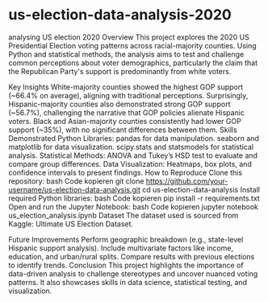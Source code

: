 # us-election-data-analysis-2020
analysing US election 2020 
Overview
This project explores the 2020 US Presidential Election voting patterns across racial-majority counties. Using Python and statistical methods, the analysis aims to test and challenge common perceptions about voter demographics, particularly the claim that the Republican Party's support is predominantly from white voters.

Key Insights
White-majority counties showed the highest GOP support (~66.4% on average), aligning with traditional perceptions.
Surprisingly, Hispanic-majority counties also demonstrated strong GOP support (~56.7%), challenging the narrative that GOP policies alienate Hispanic voters.
Black and Asian-majority counties consistently had lower GOP support (~35%), with no significant differences between them.
Skills Demonstrated
Python Libraries:
pandas for data manipulation.
seaborn and matplotlib for data visualization.
scipy.stats and statsmodels for statistical analysis.
Statistical Methods:
ANOVA and Tukey’s HSD test to evaluate and compare group differences.
Data Visualization:
Heatmaps, box plots, and confidence intervals to present findings.
How to Reproduce
Clone this repository:
bash
Code kopieren
git clone https://github.com/your-username/us-election-data-analysis.git
cd us-election-data-analysis
Install required Python libraries:
bash
Code kopieren
pip install -r requirements.txt
Open and run the Jupyter Notebook:
bash
Code kopieren
jupyter notebook us_election_analysis.ipynb
Dataset
The dataset used is sourced from Kaggle: Ultimate US Election Dataset.

Future Improvements
Perform geographic breakdown (e.g., state-level Hispanic support analysis).
Include multivariate factors like income, education, and urban/rural splits.
Compare results with previous elections to identify trends.
Conclusion
This project highlights the importance of data-driven analysis to challenge stereotypes and uncover nuanced voting patterns. It also showcases skills in data science, statistical testing, and visualization.

